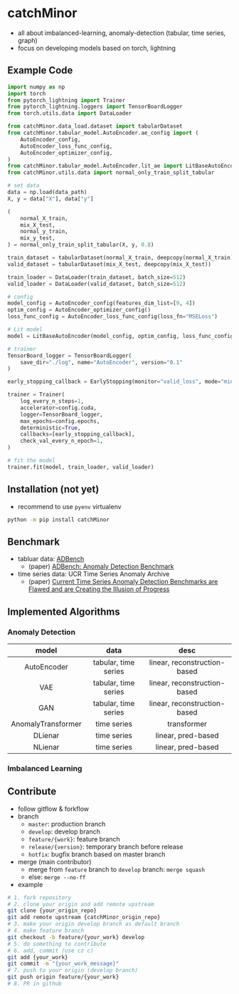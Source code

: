 # catchMinor
- all about imbalanced-learning, anomaly-detection (tabular, time series, graph)
- focus on developing models based on torch, lightning

## Example Code
```python
import numpy as np
import torch
from pytorch_lightning import Trainer
from pytorch_lightning.loggers import TensorBoardLogger
from torch.utils.data import DataLoader

from catchMinor.data_load.dataset import tabularDataset
from catchMinor.tabular_model.AutoEncoder.ae_config import (
    AutoEncoder_config,
    AutoEncoder_loss_func_config,
    AutoEncoder_optimizer_config,
)
from catchMinor.tabular_model.AutoEncoder.lit_ae import LitBaseAutoEncoder
from catchMinor.utils.data import normal_only_train_split_tabular

# set data
data = np.load(data_path)
X, y = data["X"], data["y"]

(
    normal_X_train,
    mix_X_test,
    normal_y_train,
    mix_y_test,
) = normal_only_train_split_tabular(X, y, 0.8)

train_dataset = tabularDataset(normal_X_train, deepcopy(normal_X_train))
valid_dataset = tabularDataset(mix_X_test, deepcopy(mix_X_test))

train_loader = DataLoader(train_dataset, batch_size=512)
valid_loader = DataLoader(valid_dataset, batch_size=512)

# config
model_config = AutoEncoder_config(features_dim_list=[9, 4])
optim_config = AutoEncoder_optimizer_config()
loss_func_config = AutoEncoder_loss_func_config(loss_fn="MSELoss")

# Lit model
model = LitBaseAutoEncoder(model_config, optim_config, loss_func_config)

# trainer
TensorBoard_logger = TensorBoardLogger(
    save_dir="./log", name="AutoEncoder", version="0.1"
)

early_stopping_callback = EarlyStopping(monitor="valid_loss", mode="min", patience=2)

trainer = Trainer(
    log_every_n_steps=1,
    accelerator=config.cuda,
    logger=TensorBoard_logger,
    max_epochs=config.epochs,
    deterministic=True,
    callbacks=[early_stopping_callback],
    check_val_every_n_epoch=1,
)

# fit the model
trainer.fit(model, train_loader, valid_loader)
```


## Installation (not yet)
- recommend to use `pyenv` virtualenv
```bash
python -m pip install catchMinor
```

## Benchmark
- tabluar data: [ADBench](https://github.com/Minqi824/ADBench)
    - (paper) [ADBench: Anomaly Detection Benchmark](https://arxiv.org/abs/2206.09426)
- time series data: UCR Time Series Anomaly Archive
    - (paper) [Current Time Series Anomaly Detection Benchmarks are Flawed and are Creating the Illusion of Progress](https://arxiv.org/abs/2009.13807)

## Implemented Algorithms
### Anomaly Detection
|model|data|desc|
|:---:|:---:|:---:|
|AutoEncoder|tabular, time series|linear, reconstruction-based|
|VAE|tabular, time series|linear, reconstruction-based|
|GAN|tabular, time series|linear, reconstruction-based|
|AnomalyTransformer|time series|transformer|
|DLienar|time series|linear, pred-based|
|NLienar|time series|linear, pred-based|

### Imbalanced Learning

## Contribute
- follow gitflow & forkflow
- branch
    - `master`: production branch
    - `develop`: develop branch
    - `feature/{work}`: feature branch
    - `release/{version}`: temporary branch before release
    - `hotfix`: bugfix branch based on master branch
- merge (main contributor)
    - merge from `feature` branch to `develop` branch: `merge squash`
    - else: `merge --no-ff`
- example
```bash
# 1. fork repository
# 2. clone your origin and add remote upstream
git clone {your_origin_repo}
git add remote upstream {catchMinor_origin_repo}
# 3. make your origin develop branch as default branch
# 4. make feature branch
git checkout -b feature/{your_work} develop
# 5. do something to contribute
# 6. add, commit (use cz c)
git add {your_work}
git commit -m "{your_work_message}"
# 7. push to your origin (develop branch)
git push origin feature/{your_work}
# 8. PR in github
```